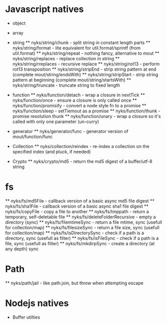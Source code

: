 # Javascript natives
* object
* array

* string
** nyks/string/chunk - split string in constant length parts
** nyks/string/format - lite equivalent  for util.format/sprintf (from util.format)
** nyks/string/repeat - nothing fancy, alternative to mout
** nyks/string/replaces - replace collection in string
** nyks/string/rreplaces - recursive replace
** nyks/string/rot13 - perform rot13 transposition
** nyks/string/stripEnd - strip string pattern at end (complete mout/string/endsWith)
** nyks/string/stripStart - strip string pattern at beginning (complete mout/string/startsWith)
** nyks/string/truncate - truncate string to fixed length

* function
** nyks/function/detach - wrap a closure in nextTick
** nyks/function/once - ensure a closure is only called once
** nyks/function/promisify - convert a node style fn to a promise
** nyks/function/sleep - setTiemout as a promise
** nyks/function/thunk - promise resolution thunk
** nyks/function/unary - wrap a closure so it's called with only one parameter (un-curry)

* generator
**  nyks/generator/func - generator version of mout/function/func

* Collection
** nyks/collection/reindex - re-index a collection on the specified index (and pluck, if needed)


* Crypto
** nyks/crypto/md5 - return the md5 digest of a buffer/utf-8 string


# fs
** nyks/fs/md5File - callback version of a basic async md5 file digest 
** nyks/fs/sha1File - callback version of a basic async sha1 file digest 
** nyks/fs/copyFile - copy a file to another 
** nyks/fs/tmppath - return a temporary, self-deletable file
** nyks/fs/deleteFolderRecursive - empty a directory  (sync)
** nyks/fs/filemtimeSync - return a file mtime, sync (usefull for collection/map)
** nyks/fs/filesizeSync - return a file size, sync (usefull for collection/map)
** nyks/fs/isDirectorySync - check if a path is a directory, sync (usefull as filter)
** nyks/fs/isFileSync - check if a path is a file, sync (usefull as filter)
** nyks/fs/mkdirpSync - create a directory (at any depth) sync


# Path
** nyks/path/jail - like path.join, but throw when attempting escape

# Nodejs natives

* Buffer utilties


